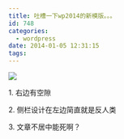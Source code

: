 ```yaml
---
title: 吐槽一下wp2014的新模版。。。
id: 748
categories:
  - wordpress
date: 2014-01-05 12:31:15
tags:
---
```


![](http://ww2.sinaimg.cn/large/841aea59jw1ec8k142bvjj211y0iwwfn.jpg)

1\. 右边有空隙

2\. 侧栏设计在左边简直就是反人类

3\. 文章不居中能死啊？